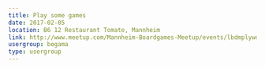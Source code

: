 ```yaml
---
title: Play some games
date: 2017-02-05
location: B6 12 Restaurant Tomate, Mannheim
link: http://www.meetup.com/Mannheim-Boardgames-Meetup/events/lbdmplywdbhb/
usergroup: bogama
type: usergroup
---
```

